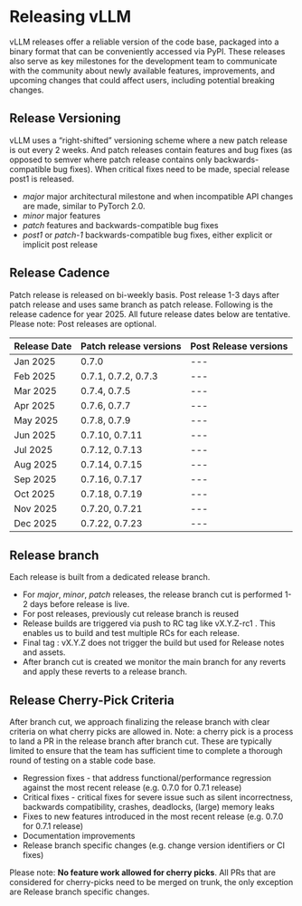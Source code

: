 # Releasing vLLM

vLLM releases offer a reliable version of the code base, packaged into a binary format that can be conveniently accessed via PyPI. These releases also serve as key milestones for the development team to communicate with the community about newly available features, improvements, and upcoming changes that could affect users, including potential breaking changes.

## Release Versioning

vLLM uses a “right-shifted” versioning scheme where a new patch release is out every 2 weeks. And patch releases contain features and bug fixes (as opposed to semver where patch release contains only backwards-compatible bug fixes). When critical fixes need to be made, special release post1 is released.

* _major_ major architectural milestone and when incompatible API changes are made, similar to PyTorch 2.0.
* _minor_ major features
* _patch_ features and backwards-compatible bug fixes
* _post1_ or _patch-1_ backwards-compatible bug fixes, either explicit or implicit post release

## Release Cadence

Patch release is released on bi-weekly basis. Post release 1-3 days after patch release and uses same branch as patch release.
Following is the release cadence for year 2025. All future release dates below are tentative. Please note: Post releases are optional.

| Release Date | Patch release versions | Post Release versions |
| --- | --- | --- |
| Jan 2025 | 0.7.0 | --- |
| Feb 2025 | 0.7.1, 0.7.2, 0.7.3  | --- |
| Mar 2025 | 0.7.4, 0.7.5 | --- |
| Apr 2025 | 0.7.6, 0.7.7 | --- |
| May 2025 | 0.7.8, 0.7.9 | --- |
| Jun 2025 | 0.7.10, 0.7.11 | --- |
| Jul 2025 | 0.7.12, 0.7.13 | --- |
| Aug 2025 | 0.7.14, 0.7.15 | --- |
| Sep 2025 | 0.7.16, 0.7.17 | --- |
| Oct 2025 | 0.7.18, 0.7.19 | --- |
| Nov 2025 | 0.7.20, 0.7.21 | --- |
| Dec 2025 | 0.7.22, 0.7.23 | --- |

## Release branch

Each release is built from a dedicated release branch.

* For _major_, _minor_, _patch_ releases, the release branch cut is performed 1-2 days before release is live.
* For post releases, previously cut release branch is reused
* Release builds are triggered via push to RC tag like vX.Y.Z-rc1 . This enables us to build and test multiple RCs for each release.
* Final tag : vX.Y.Z does not trigger the build but used for Release notes and assets.
* After branch cut is created we monitor the main branch for any reverts and apply these reverts to a release branch.

## Release Cherry-Pick Criteria

After branch cut, we approach finalizing the release branch with clear criteria on what cherry picks are allowed in. Note: a cherry pick is a process to land a PR in the release branch after branch cut. These are typically limited to ensure that the team has sufficient time to complete a thorough round of testing on a stable code base.

* Regression fixes - that address functional/performance regression against the most recent release (e.g. 0.7.0 for 0.7.1 release)
* Critical fixes - critical fixes for severe issue such as silent incorrectness, backwards compatibility, crashes, deadlocks, (large) memory leaks
* Fixes to new features introduced in the most recent release (e.g. 0.7.0 for 0.7.1 release)
* Documentation improvements
* Release branch specific changes (e.g. change version identifiers or CI fixes)

Please note: **No feature work allowed for cherry picks**. All PRs that are considered for cherry-picks need to be merged on trunk, the only exception are Release branch specific changes.
